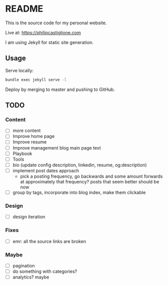 # README

This is the source code for my personal website.

Live at: https://philipcastiglione.com

I am using Jekyll for static site generation.

## Usage

Serve locally:

```sh
bundle exec jekyll serve -l
```

Deploy by merging to master and pushing to GitHub.

## TODO

### Content

- [ ] more content
- [ ] Improve home page
- [ ] Improve resume
- [ ] Improve management blog main page text
- [ ] Playbook
- [ ] Tools
- [ ] bio (update config description, linkedin, resume, og:description)
- [ ] implement post dates approach
    - pick a posting frequency, go backwards and some amount forwards at approximately that frequency? posts that seem better should be now
- [ ] group by tags, incorporate into blog index, make them clickable 

### Design

- [ ] design iteration

### Fixes

- [ ] emr: all the source links are broken

### Maybe

- [ ] pagination
- [ ] do something with categories?
- [ ] analytics? maybe
